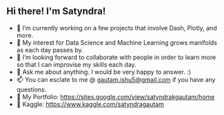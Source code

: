 ## Hi there! I'm Satyndra!

- 🔭 I’m currently working on a few projects that involve Dash, Plotly, and more. 
- 🌱 My interest for Data Science and Machine Learning grows manifolds as each day passes by.
- 🤔 I’m looking forward to collaborate with people in order to learn more so that I can improvise my skills each day. 
- 💬 Ask me about anything. I would be very happy to answer. :)
- 📫 You can esclate to me @ gautam.ishu5@gmail.com if you have any questions.
- 🔎 My Portfolio: https://sites.google.com/view/satyndrakgautam/home
- 🔎 Kaggle: https://www.kaggle.com/satyndragautam


